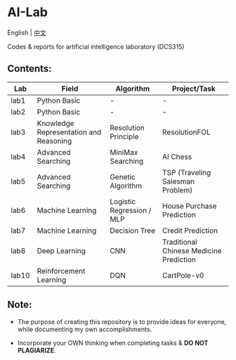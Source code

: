 # AI-Lab

English | [中文](README_cn.md) 

Codes & reports for artificial intelligence laboratory (DCS315) 

## Contents:

| Lab   | Field                                  | Algorithm                 | Project/Task                            |
| ----- | -------------------------------------- | ------------------------- | --------------------------------------- |
| lab1  | Python Basic                           | -                         | -                                       |
| lab2  | Python Basic                           | -                         | -                                       |
| lab3  | Knowledge Representation and Reasoning | Resolution Principle      | ResolutionFOL                           |
| lab4  | Advanced Searching                     | MiniMax Searching         | AI Chess                                |
| lab5  | Advanced Searching                     | Genetic Algorithm         | TSP (Traveling Salesman Problem)        |
| lab6  | Machine Learning                       | Logistic Regression / MLP | House Purchase Prediction               |
| lab7  | Machine Learning                       | Decision Tree             | Credit Prediction                       |
| lab8  | Deep Learning                          | CNN                       | Traditional Chinese Medicine Prediction |
| lab10 | Reinforcement Learning                 | DQN                       | CartPole-v0                             |

## Note:

- The purpose of creating this repository is to provide ideas for everyone, while documenting my own accomplishments.

- Incorporate your OWN thinking when completing tasks & **DO NOT PLAGIARIZE**.
